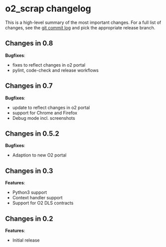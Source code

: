 <!-- markdownlint-disable  MD013 -->
# o2_scrap changelog

This is a high-level summary of the most important changes. For a full list of changes, see the [git commit log](https://github.com/grindsa/o2_scrap/commits) and pick the appropriate release branch.

## Changes in 0.8

**Bugfixes**:

- fixes to reflect changes in o2 portal
- pylint, code-check and release workflows

## Changes in 0.7

**Bugfixes**:

- update to reflect changes in o2 portal
- support for Chrome and Firefox
- Debug mode incl. screenshots

## Changes in 0.5.2

**Bugfixes**:

- Adaption to new O2 portal

## Changes in 0.3

**Features**:

- Python3 support
- Context handler support
- Support for O2 DLS contracts

## Changes in 0.2

**Features**:

- Initial release
